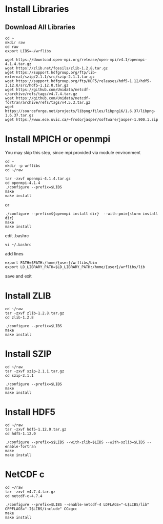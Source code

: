 # Install Libraries
## Download All Libraries
```console
cd ~
mkdir raw
cd raw
export LIBS=~/wrflibs
```
```console
wget https://download.open-mpi.org/release/open-mpi/v4.1/openmpi-4.1.4.tar.gz
wget https://zlib.net/fossils/zlib-1.2.8.tar.gz
wget https://support.hdfgroup.org/ftp/lib-external/szip/2.1.1/src/szip-2.1.1.tar.gz
wget https://support.hdfgroup.org/ftp/HDF5/releases/hdf5-1.12/hdf5-1.12.0/src/hdf5-1.12.0.tar.gz
wget https://github.com/Unidata/netcdf-c/archive/refs/tags/v4.7.4.tar.gz
wget https://github.com/Unidata/netcdf-fortran/archive/refs/tags/v4.5.3.tar.gz
wget https://sourceforge.net/projects/libpng/files/libpng16/1.6.37/libpng-1.6.37.tar.gz
wget https://www.ece.uvic.ca/~frodo/jasper/software/jasper-1.900.1.zip
```
# Install MPICH or openmpi
You may skip this step, since mpi provided via module environment
```console
cd ~
mkdir -p wrflibs
cd ~/raw
```
```console
tar -zxvf openmpi-4.1.4.tar.gz
cd openmpi-4.1.4
./configure --prefix=$LIBS
make
make install
``` 
or 
```console
./configure --prefix=${openmpi install dir}  --with-pmi={slurm install dir}
make
make install
```
edit .bashrc
```console
vi ~/.bashrc
```
add lines
```console
export PATH=$PATH:/home/{user}/wrflibs/bin
export LD_LIBRARY_PATH=$LD_LIBRARY_PATH:/home/{user}/wrflibs/lib
```
save and exit
# Install ZLIB
```console
cd ~/raw
tar -zxvf zlib-1.2.8.tar.gz
cd zlib-1.2.8
```
```console
./configure --prefix=$LIBS
make
make install
```
# Install SZIP
```console
cd ~/raw
tar -zxvf szip-2.1.1.tar.gz
cd szip-2.1.1
```
```console
./configure --prefix=$LIBS
make
make install
```
# Install HDF5
```console
cd ~/raw
tar -zxvf hdf5-1.12.0.tar.gz
cd hdf5-1.12.0
```
```console
./configure --prefix=$$LIBS --with-zlib=$LIBS --with-szlib=$LIBS --enable-fortran
make
make install
```
# NetCDF c
```console
cd ~/raw
tar -zxvf v4.7.4.tar.gz
cd netcdf-c-4.7.4
```
```console
./configure --prefix=$LIBS --enable-netcdf-4 LDFLAGS="-L$LIBS/lib" CPPFLAGS="-I$LIBS/include" CC=gcc
make
make install
```

